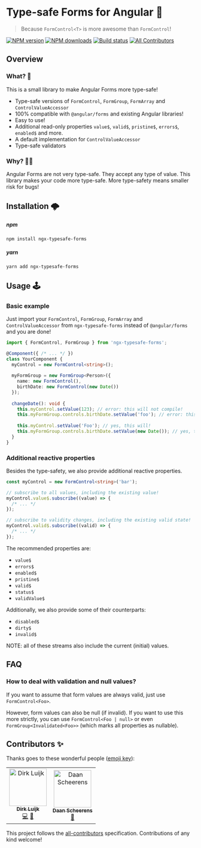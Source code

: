 # Type-safe Forms for Angular 📝

> Because `FormControl<T>` is more awesome than `FormControl`!

[![NPM version](http://img.shields.io/npm/v/ngx-typesafe-forms.svg?style=flat-square)](https://www.npmjs.com/package/ngx-typesafe-forms)
[![NPM downloads](http://img.shields.io/npm/dm/ngx-typesafe-forms.svg?style=flat-square)](https://www.npmjs.com/package/ngx-typesafe-forms)
[![Build status](https://img.shields.io/travis/dirkluijk/ngx-typesafe-forms.svg?style=flat-square)](https://travis-ci.org/dirkluijk/ngx-typesafe-forms)
[![All Contributors](https://img.shields.io/badge/all_contributors-2-orange.svg?style=flat-square)](#contributors-)

## Overview

### What? 🤔

This is a small library to make Angular Forms more type-safe!

* Type-safe versions of `FormControl`, `FormGroup`, `FormArray` and `ControlValueAccessor`
* 100% compatible with `@angular/forms` and existing Angular libraries!
* Easy to use!
* Additional read-only properties `value$`, `valid$`, `pristine$`, `errors$`, `enabled$` and more.
* A default implementation for `ControlValueAccessor`
* Type-safe validators

### Why? 🤷‍♂️

Angular Forms are not very type-safe. They accept any type of value.
This library makes your code more type-safe. More type-safety means smaller risk for bugs!

## Installation 🌩

##### npm

```
npm install ngx-typesafe-forms
```

##### yarn

```
yarn add ngx-typesafe-forms
```

## Usage 🕹

### Basic example

Just import your `FormControl`, `FormGroup`, `FormArray` and `ControlValueAccessor`
from `ngx-typesafe-forms` instead of `@angular/forms` and you are done!

```typescript
import { FormControl, FormGroup } from 'ngx-typesafe-forms';

@Component({ /* ... */ })
class YourComponent {
  myControl = new FormControl<string>();
  
  myFormGroup = new FormGroup<Person>({
    name: new FormControl(),
    birthDate: new FormControl(new Date())
  });
  
  changeDate(): void {
    this.myControl.setValue(123); // error: this will not compile!
    this.myFormGroup.controls.birthDate.setValue('foo'); // error: this will not compile!
    
    this.myControl.setValue('Foo'); // yes, this will!
    this.myFormGroup.controls.birthDate.setValue(new Date()); // yes, this will!
  }
}
```

### Additional reactive properties

Besides the type-safety, we also provide additional reactive properties.

```typescript
const myControl = new FormControl<string>('bar');

// subscribe to all values, including the existing value!
myControl.value$.subscribe((value) => {
  /* ... */
});

// subscribe to validity changes, including the existing valid state!
myControl.valid$.subscribe((valid) => {
  /* ... */
});
```

The recommended properties are:

* `value$`
* `errors$`
* `enabled$`
* `pristine$`
* `valid$`
* `status$`
* `validValue$`

Additionally, we also provide some of their counterparts:

* `disabled$`
* `dirty$`
* `invalid$`

NOTE: all of these streams also include the current (initial) values.

## FAQ

### How to deal with validation and null values?

If you want to assume that form values are always valid, just use `FormControl<Foo>`.

However, form values can also be null (if invalid). If you want to use this more strictly, you can use `FormControl<Foo | null>`
or even `FormGroup<Invalidated<Foo>>` (which marks all properties as nullable).

## Contributors ✨

Thanks goes to these wonderful people ([emoji key](https://allcontributors.org/docs/en/emoji-key)):

<!-- ALL-CONTRIBUTORS-LIST:START - Do not remove or modify this section -->
<!-- prettier-ignore-start -->
<!-- markdownlint-disable -->
<table>
  <tr>
    <td align="center"><a href="https://github.com/dirkluijk"><img src="https://avatars2.githubusercontent.com/u/2102973?v=4" width="100px;" alt="Dirk Luijk"/><br /><sub><b>Dirk Luijk</b></sub></a><br /><a href="https://github.com/dirkluijk/ngx-typesafe-forms/commits?author=dirkluijk" title="Code">💻</a> <a href="https://github.com/dirkluijk/ngx-typesafe-forms/commits?author=dirkluijk" title="Documentation">📖</a></td>
    <td align="center"><a href="https://craftsmen.nl/"><img src="https://avatars0.githubusercontent.com/u/16564855?v=4" width="100px;" alt="Daan Scheerens"/><br /><sub><b>Daan Scheerens</b></sub></a><br /><a href="#ideas-dscheerens" title="Ideas, Planning, & Feedback">🤔</a></td>
  </tr>
</table>

<!-- markdownlint-enable -->
<!-- prettier-ignore-end -->
<!-- ALL-CONTRIBUTORS-LIST:END -->

This project follows the [all-contributors](https://github.com/all-contributors/all-contributors) specification. Contributions of any kind welcome!
